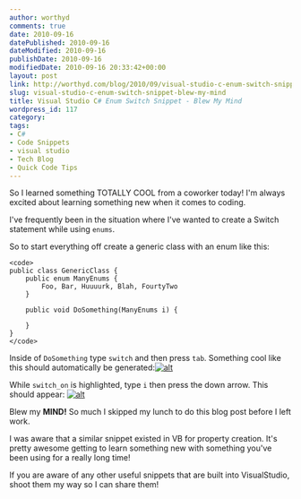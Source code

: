 ```yaml
---
author: worthyd
comments: true
date: 2010-09-16 
datePublished: 2010-09-16  
dateModified: 2010-09-16 
publishDate: 2010-09-16  
modifiedDate: 2010-09-16 20:33:42+00:00
layout: post
link: http://worthyd.com/blog/2010/09/visual-studio-c-enum-switch-snippet-blew-my-mind/
slug: visual-studio-c-enum-switch-snippet-blew-my-mind
title: Visual Studio C# Enum Switch Snippet - Blew My Mind
wordpress_id: 117
category: 
tags:
- C#
- Code Snippets
- visual studio
- Tech Blog
- Quick Code Tips
---
```


So I learned something TOTALLY COOL from a coworker today! I'm always excited about learning something new when it comes to coding.

I've frequently been in the situation where I've wanted to create a Switch statement while using `enums`.
<!-- more -->
So to start everything off create a generic class with an enum like this:

    
    
    <code>
    public class GenericClass {
        public enum ManyEnums {
            Foo, Bar, Huuuurk, Blah, FourtyTwo
        }
    
        public void DoSomething(ManyEnums i) {
    
        }
    }
    </code>
    



Inside of `DoSomething` type `switch` and then press `tab`. Something cool like this should automatically be generated:[![alt](http://blog.worthyd.com/wp-content/uploads/2010/09/Snippet1.png)](http://blog.worthyd.com/wp-content/uploads/2010/09/Snippet1.png)

While `switch_on` is highlighted, type `i` then press the down arrow. This should appear:
[![alt](http://blog.worthyd.com/wp-content/uploads/2010/09/Snippet2.png)](http://blog.worthyd.com/wp-content/uploads/2010/09/Snippet2.png)

Blew my **MIND!** So much I skipped my lunch to do this blog post before I left work.

I was aware that a similar snippet existed in VB for property creation.  It's pretty awesome getting to learn something new with something you've been using for a really long time!

If you are aware of any other useful snippets that are built into VisualStudio, shoot them my way so I can share them!
